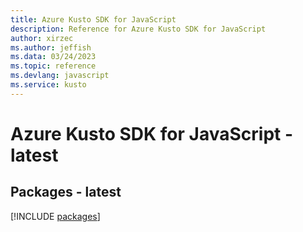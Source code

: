 ```yaml
---
title: Azure Kusto SDK for JavaScript
description: Reference for Azure Kusto SDK for JavaScript
author: xirzec
ms.author: jeffish
ms.data: 03/24/2023
ms.topic: reference
ms.devlang: javascript
ms.service: kusto
---
```

# Azure Kusto SDK for JavaScript - latest
## Packages - latest
[!INCLUDE [packages](kusto-index.md)]